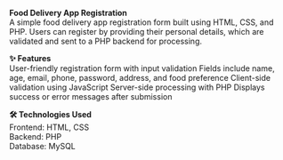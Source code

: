 **Food Delivery App Registration**
<br>A simple food delivery app registration form built using HTML, CSS, and PHP. Users can register by providing their personal details, which are validated and sent to a PHP backend for processing.

**✨ Features**
<br>
User-friendly registration form with input validation
Fields include name, age, email, phone, password, address, and food preference
Client-side validation using JavaScript
Server-side processing with PHP
Displays success or error messages after submission

**🛠️ Technologies Used**
<br>
Frontend: HTML, CSS
<br>
Backend: PHP
<br>
Database: MySQL
